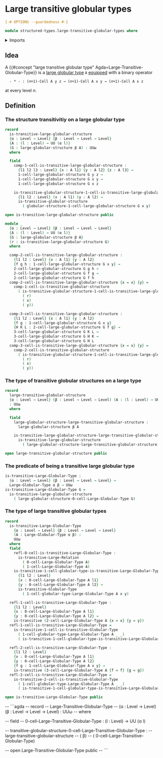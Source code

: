 # Large transitive globular types

```agda
{-# OPTIONS --guardedness #-}

module structured-types.large-transitive-globular-types where
```

<details><summary>Imports</summary>

```agda
open import foundation.universe-levels

open import structured-types.large-globular-types
open import structured-types.transitive-globular-types
```

</details>

## Idea

A
{{#concept "large transitive globular type" Agda=Large-Transitive-Globular-Type}}
is a [large globular type](structured-types.large-globular-types.md) `A`
[equipped](foundation.structure.md) with a binary operator

```text
  - * - : (𝑛+1)-Cell A y z → (𝑛+1)-Cell A x y → (𝑛+1)-Cell A x z
```

at every level $n$.

## Definition

### The structure transitivitiy on a large globular type

```agda
record
  is-transitive-large-globular-structure
  {α : Level → Level} {β : Level → Level → Level}
  {A : (l : Level) → UU (α l)}
  (G : large-globular-structure β A) : UUω
  where

  field
    comp-1-cell-is-transitive-large-globular-structure :
      {l1 l2 l3 : Level} {x : A l1} {y : A l2} {z : A l3} →
      1-cell-large-globular-structure G y z →
      1-cell-large-globular-structure G x y →
      1-cell-large-globular-structure G x z

    is-transitive-globular-structure-1-cell-is-transitive-large-globular-structure :
      {l1 l2 : Level} (x : A l1) (y : A l2) →
      is-transitive-globular-structure
        ( globular-structure-1-cell-large-globular-structure G x y)

open is-transitive-large-globular-structure public

module _
  {α : Level → Level} {β : Level → Level → Level}
  {A : (l : Level) → UU (α l)}
  {G : large-globular-structure β A}
  (r : is-transitive-large-globular-structure G)
  where

  comp-2-cell-is-transitive-large-globular-structure :
    {l1 l2 : Level} {x : A l1} {y : A l2}
    {f g h : 1-cell-large-globular-structure G x y} →
    2-cell-large-globular-structure G g h →
    2-cell-large-globular-structure G f g →
    2-cell-large-globular-structure G f h
  comp-2-cell-is-transitive-large-globular-structure {x = x} {y} =
    comp-1-cell-is-transitive-globular-structure
      ( is-transitive-globular-structure-1-cell-is-transitive-large-globular-structure
        ( r)
        ( x)
        ( y))

  comp-3-cell-is-transitive-large-globular-structure :
    {l1 l2 : Level} {x : A l1} {y : A l2}
    {f g : 1-cell-large-globular-structure G x y}
    {H K L : 2-cell-large-globular-structure G f g} →
    3-cell-large-globular-structure G K L →
    3-cell-large-globular-structure G H K →
    3-cell-large-globular-structure G H L
  comp-3-cell-is-transitive-large-globular-structure {x = x} {y} =
    comp-2-cell-is-transitive-globular-structure
      ( is-transitive-globular-structure-1-cell-is-transitive-large-globular-structure
        ( r)
        ( x)
        ( y))
```

### The type of transitive globular structures on a large type

```agda
record
  large-transitive-globular-structure
  {α : Level → Level} (β : Level → Level → Level) (A : (l : Level) → UU (α l))
  : UUω
  where

  field
    large-globular-structure-large-transitive-globular-structure :
      large-globular-structure β A

    is-transitive-large-globular-structure-large-transitive-globular-structure :
      is-transitive-large-globular-structure
        ( large-globular-structure-large-transitive-globular-structure)

open large-transitive-globular-structure public
```

### The predicate of being a transitive large globular type

```agda
is-transitive-Large-Globular-Type :
  {α : Level → Level} {β : Level → Level → Level} →
  Large-Globular-Type α β → UUω
is-transitive-Large-Globular-Type G =
  is-transitive-large-globular-structure
    ( large-globular-structure-0-cell-Large-Globular-Type G)
```

### The type of large transitive globular types

```agda
record
  is-transitive-Large-Globular-Type
    {α : Level → Level} {β : Level → Level → Level}
    (A : Large-Globular-Type α β) :
    UUω
  where
  field
    refl-0-cell-is-transitive-Large-Globular-Type :
      is-transitive-Large-Relation
        ( 0-cell-Large-Globular-Type A)
        ( 1-cell-Large-Globular-Type A)
    is-transitive-1-cell-globular-type-is-transitive-Large-Globular-Type :
      {l1 l2 : Level}
      {x : 0-cell-Large-Globular-Type A l1}
      {y : 0-cell-Large-Globular-Type A l2} →
      is-transitive-Globular-Type
        ( 1-cell-globular-type-Large-Globular-Type A x y)

  refl-1-cell-is-transitive-Large-Globular-Type :
    {l1 l2 : Level}
    {x : 0-cell-Large-Globular-Type A l1}
    {y : 0-cell-Large-Globular-Type A l2} →
    is-transitive (2-cell-Large-Globular-Type A {x = x} {y = y})
  refl-1-cell-is-transitive-Large-Globular-Type =
    is-transitive-1-cell-is-transitive-Globular-Type
      ( 1-cell-globular-type-Large-Globular-Type A _ _)
      ( is-transitive-1-cell-globular-type-is-transitive-Large-Globular-Type)

  refl-2-cell-is-transitive-Large-Globular-Type :
    {l1 l2 : Level}
    {x : 0-cell-Large-Globular-Type A l1}
    {y : 0-cell-Large-Globular-Type A l2}
    {f g : 1-cell-Large-Globular-Type A x y} →
    is-transitive (3-cell-Large-Globular-Type A {f = f} {g = g})
  refl-2-cell-is-transitive-Large-Globular-Type =
    is-transitive-2-cell-is-transitive-Globular-Type
      ( 1-cell-globular-type-Large-Globular-Type A _ _)
      ( is-transitive-1-cell-globular-type-is-transitive-Large-Globular-Type)

open is-transitive-Large-Globular-Type public
```

-- ```agda
-- record
--   Large-Transitive-Globular-Type
--   (α : Level → Level) (β : Level → Level → Level) : UUω
--   where

--   field
--     0-cell-Large-Transitive-Globular-Type : (l : Level) → UU (α l)

--     transitive-globular-structure-0-cell-Large-Transitive-Globular-Type :
--       large-transitive-globular-structure
--         ( β)
--         ( 0-cell-Large-Transitive-Globular-Type)

-- open Large-Transitive-Globular-Type public
-- ```
